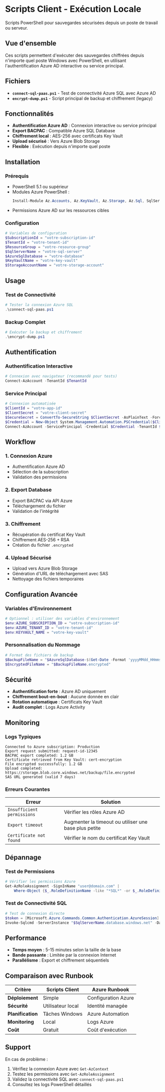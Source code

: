# Scripts Client - Exécution Locale

Scripts PowerShell pour sauvegardes sécurisées depuis un poste de travail ou serveur.

## Vue d'ensemble

Ces scripts permettent d'exécuter des sauvegardes chiffrées depuis n'importe quel poste Windows avec PowerShell, en utilisant l'authentification Azure AD interactive ou service principal.

## Fichiers

- **`connect-sql-paas.ps1`** - Test de connectivité Azure SQL avec Azure AD
- **`encrypt-dump.ps1`** - Script principal de backup et chiffrement (legacy)

## Fonctionnalités

- **Authentification Azure AD** : Connexion interactive ou service principal  
- **Export BACPAC** : Compatible Azure SQL Database  
- **Chiffrement local** : AES-256 avec certificats Key Vault  
- **Upload sécurisé** : Vers Azure Blob Storage  
- **Flexible** : Exécution depuis n'importe quel poste  

## Installation

### Prérequis
- PowerShell 5.1 ou supérieur
- Modules Azure PowerShell :
  ```powershell
  Install-Module Az.Accounts, Az.KeyVault, Az.Storage, Az.Sql, SqlServer -Force
  ```
- Permissions Azure AD sur les ressources cibles

### Configuration
```powershell
# Variables de configuration
$SubscriptionId = "votre-subscription-id"
$TenantId = "votre-tenant-id"
$ResourceGroup = "votre-resource-group"
$SqlServerName = "votre-sql-server"
$AzureSqlDatabase = "votre-database"
$KeyVaultName = "votre-key-vault"
$StorageAccountName = "votre-storage-account"
```

## Usage

### Test de Connectivité
```powershell
# Tester la connexion Azure SQL
.\connect-sql-paas.ps1
```

### Backup Complet
```powershell
# Exécuter le backup et chiffrement
.\encrypt-dump.ps1
```

## Authentification

### Authentification Interactive
```powershell
# Connexion avec navigateur (recommandé pour tests)
Connect-AzAccount -TenantId $TenantId
```

### Service Principal
```powershell
# Connexion automatisée
$ClientId = "votre-app-id"
$ClientSecret = "votre-client-secret"
$SecureSecret = ConvertTo-SecureString $ClientSecret -AsPlainText -Force
$Credential = New-Object System.Management.Automation.PSCredential($ClientId, $SecureSecret)
Connect-AzAccount -ServicePrincipal -Credential $Credential -TenantId $TenantId
```

## Workflow

### 1. Connexion Azure
- Authentification Azure AD
- Sélection de la subscription
- Validation des permissions

### 2. Export Database
- Export BACPAC via API Azure
- Téléchargement du fichier
- Validation de l'intégrité

### 3. Chiffrement
- Récupération du certificat Key Vault
- Chiffrement AES-256 + RSA
- Création du fichier `.encrypted`

### 4. Upload Sécurisé
- Upload vers Azure Blob Storage
- Génération d'URL de téléchargement avec SAS
- Nettoyage des fichiers temporaires

## Configuration Avancée

### Variables d'Environnement
```powershell
# Optionnel : utiliser des variables d'environnement
$env:AZURE_SUBSCRIPTION_ID = "votre-subscription-id"
$env:AZURE_TENANT_ID = "votre-tenant-id"
$env:KEYVAULT_NAME = "votre-key-vault"
```

### Personnalisation du Nommage
```powershell
# Format des fichiers de backup
$BackupFileName = "$AzureSqlDatabase-$(Get-Date -Format 'yyyyMMdd_HHmmss')"
$EncryptedFileName = "$BackupFileName.encrypted"
```

## Sécurité

- **Authentification forte** : Azure AD uniquement
- **Chiffrement bout-en-bout** : Aucune donnée en clair
- **Rotation automatique** : Certificats Key Vault
- **Audit complet** : Logs Azure Activity

## Monitoring

### Logs Typiques
```
Connected to Azure subscription: Production
Export request submitted: request-id-12345
BACPAC export completed: 1.2 GB
Certificate retrieved from Key Vault: cert-encryption
File encrypted successfully: 1.2 GB
Upload completed: https://storage.blob.core.windows.net/backup/file.encrypted
SAS URL generated (valid 7 days)
```

### Erreurs Courantes
| Erreur | Solution |
|--------|----------|
| `Insufficient permissions` | Vérifier les rôles Azure AD |
| `Export timeout` | Augmenter la timeout ou utiliser une base plus petite |
| `Certificate not found` | Vérifier le nom du certificat Key Vault |

## Dépannage

### Test de Permissions
```powershell
# Vérifier les permissions Azure
Get-AzRoleAssignment -SignInName "user@domain.com" | 
    Where-Object {$_.RoleDefinitionName -like "*SQL*" -or $_.RoleDefinitionName -like "*Storage*"}
```

### Test de Connectivité SQL
```powershell
# Test de connexion directe
$token = [Microsoft.Azure.Commands.Common.Authentication.AzureSession]::Instance.AuthenticationFactory.Authenticate($account, $environment, $tenantId, $null, "Never", $null, "https://database.windows.net/").AccessToken
Invoke-Sqlcmd -ServerInstance "$SqlServerName.database.windows.net" -Database $AzureSqlDatabase -AccessToken $token -Query "SELECT @@VERSION"
```

## Performance

- **Temps moyen** : 5-15 minutes selon la taille de la base
- **Bande passante** : Limitée par la connexion Internet
- **Parallélisme** : Export et chiffrement séquentiels

## Comparaison avec Runbook

| Critère | Scripts Client | Azure Runbook |
|---------|---------------|---------------|
| **Déploiement** | Simple | Configuration Azure |
| **Sécurité** | Utilisateur local | Identité managée |
| **Planification** | Tâches Windows | Azure Automation |
| **Monitoring** | Local | Logs Azure |
| **Coût** | Gratuit | Coût d'exécution |

## Support

En cas de problème :
1. Vérifiez la connexion Azure avec `Get-AzContext`
2. Testez les permissions avec `Get-AzRoleAssignment`
3. Validez la connectivité SQL avec `connect-sql-paas.ps1`
4. Consultez les logs PowerShell détaillés 
